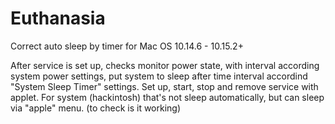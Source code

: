 # Euthanasia
Correct auto sleep by timer for Mac OS 10.14.6 - 10.15.2+

After service is set up, checks monitor power state, with interval according system power settings, 
put system to sleep after time interval accordind "System Sleep Timer" settings.
Set up, start, stop and remove service with applet. 
For system (hackintosh) that's not sleep automatically, but can sleep via "apple" menu. (to check is it working)
